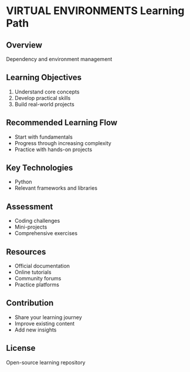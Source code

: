 ﻿# VIRTUAL ENVIRONMENTS Learning Path

## Overview
Dependency and environment management

## Learning Objectives
1. Understand core concepts
2. Develop practical skills
3. Build real-world projects

## Recommended Learning Flow
- Start with fundamentals
- Progress through increasing complexity
- Practice with hands-on projects

## Key Technologies
- Python
- Relevant frameworks and libraries

## Assessment
- Coding challenges
- Mini-projects
- Comprehensive exercises

## Resources
- Official documentation
- Online tutorials
- Community forums
- Practice platforms

## Contribution
- Share your learning journey
- Improve existing content
- Add new insights

## License
Open-source learning repository
